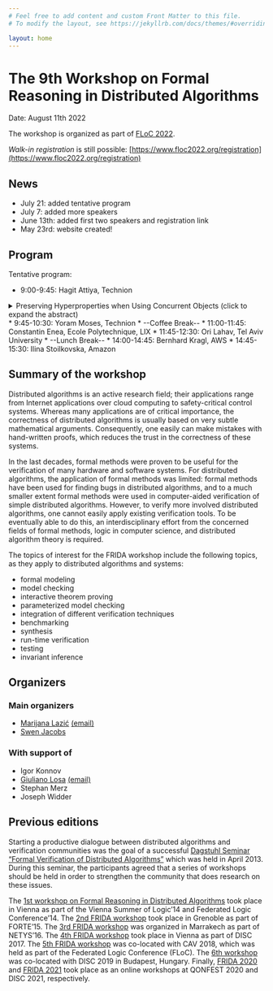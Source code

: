 ```yaml
---
# Feel free to add content and custom Front Matter to this file.
# To modify the layout, see https://jekyllrb.com/docs/themes/#overriding-theme-defaults

layout: home
---
```


# The 9th Workshop on Formal Reasoning in Distributed Algorithms

Date: August 11th 2022

The workshop is organized as part of [FLoC 2022](https://www.floc2022.org/workshops).

*Walk-in registration* is still possible: [https://www.floc2022.org/registration](https://www.floc2022.org/registration)

## News

* July 21: added tentative program
* July 7: added more speakers
* June 13th: added first two speakers and registration link
* May 23rd: website created!

## Program

Tentative program:
* 9:00-9:45: Hagit Attiya, Technion
<details>
    <summary>Preserving Hyperproperties when Using Concurrent Objects (click to expand the abstract)</summary>
      <br>
      <p>
      Linearizability, a consistency condition for concurrent objects, is known to preserve trace properties.
This suffices for modular usage of concurrent objects in applications, deriving their safety properties from the abstract object they implement.
However, other desirable properties, like average complexity and information leakage, are not trace properties.
These *hyperproperties* are not preserved by linearizable concurrent objects, especially when randomization is used.
This talk will discuss formal ways to specify concurrent objects that preserve hyperproperties and their relation with verification methods like forward / backward simulation.
We will show that certain concurrent objects cannot satisfy such specifications, and describe ways to mitigate these limitations. 
      </p>
    </details>
* 9:45-10:30: Yoram Moses, Technion
* --Coffee Break--
* 11:00-11:45: Constantin Enea, Ecole Polytechnique, LIX
* 11:45-12:30: Ori Lahav, Tel Aviv University
* --Lunch Break--
* 14:00-14:45: Bernhard Kragl, AWS
* 14:45-15:30: Ilina Stoilkovska, Amazon

## Summary of the workshop

Distributed algorithms is an active research field; their applications range
from Internet applications over cloud computing to safety-critical control
systems. Whereas many applications are of critical importance, the correctness
of distributed algorithms is usually based on very subtle mathematical
arguments. Consequently, one easily can make mistakes with hand-written proofs,
which reduces the trust in the correctness of these systems.

In the last decades, formal methods were proven to be useful for the
verification of many hardware and software systems. For distributed algorithms,
the application of formal methods was limited: formal methods have been used
for finding bugs in distributed algorithms, and to a much smaller extent formal
methods were used in computer-aided verification of simple distributed
algorithms. However, to verify more involved distributed algorithms, one cannot
easily apply existing verification tools. To be eventually able to do this, an
interdisciplinary effort from the concerned fields of formal methods, logic in
computer science, and distributed algorithm theory is required.

The topics of interest for the FRIDA workshop include the following topics, as
they apply to distributed algorithms and systems:

* formal modeling
* model checking
* interactive theorem proving
* parameterized model checking
* integration of different verification techniques
* benchmarking
* synthesis
* run-time verification
* testing
* invariant inference


## Organizers

### Main organizers
* [Marijana Lazić](https://www7.in.tum.de/~lazic/) [(email)](mailto:lazic@in.tum.de)
* [Swen Jacobs](https://cispa.de/en/people/swen.jacobs)
### With support of
* Igor Konnov
* [Giuliano Losa](https://www.losa.fr/) [(email)](mailto:giuliano@losa.fr)
* Stephan Merz
* Joseph Widder

## Previous editions

Starting a productive dialogue between distributed algorithms and verification
communities was the goal of a successful [Dagstuhl Seminar “Formal Verification
of Distributed Algorithms”](https://www.dagstuhl.de/en/program/calendar/semhp/?semnr=13141)
which was held in April 2013. During this seminar,
the participants agreed that a series of workshops should be held in order to
strengthen the community that does research on these issues.

The [1st workshop on Formal Reasoning in Distributed
Algorithms](https://easychair.org/smart-program/VSL2014/FRIDA-index.html) took
place in Vienna as part of the Vienna Summer of Logic’14 and Federated Logic
Conference’14. The [2nd FRIDA
workshop](http://discotec2015.inria.fr/workshops/frida-2015/) took place in
Grenoble as part of FORTE’15. The [3rd FRIDA
workshop](https://forsyte.at/events/frida2016/) was organized in Marrakech as
part of NETYS’16. The [4th FRIDA
workshop](https://forsyte.at/events/frida2017/) took place in Vienna as part of
DISC 2017. The [5th FRIDA workshop](https://forsyte.at/events/frida2018/) was
co-located with CAV 2018, which was held as part of the Federated Logic
Conference (FLoC). The [6th
workshop](https://team.inria.fr/veridis/events/frida2019/) was co-located with
DISC 2019 in Budapest, Hungary. Finally, [FRIDA 2020](https://frida2020.galois.com/) and [FRIDA 2021](frida-2021.github.io) took place as an online workshops at QONFEST 2020 and DISC 2021, respectively.
